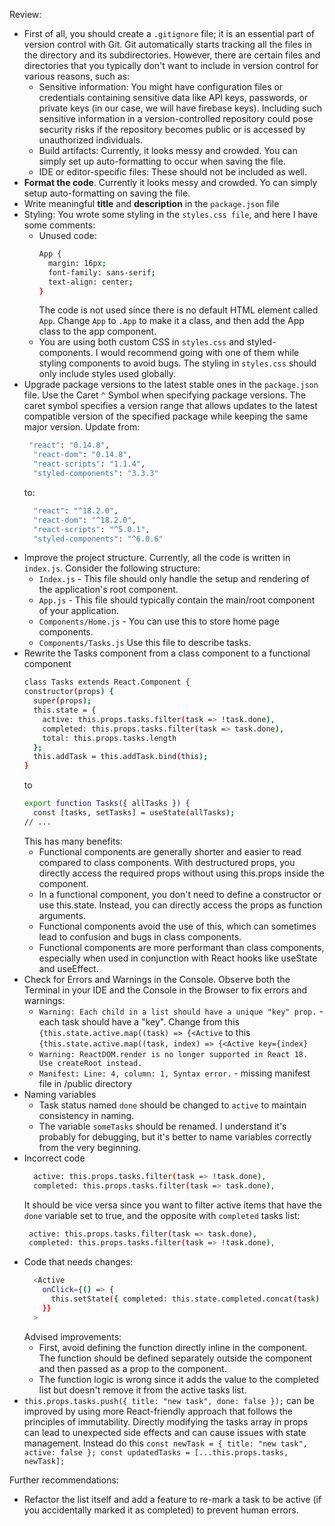 Review:

- First of all, you should create a `.gitignore` file; it is an essential part of version control with Git. Git automatically starts tracking all the files in the directory and its subdirectories. However, there are certain files and directories that you typically don't want to include in version control for various reasons, such as:
  - Sensitive information: You might have configuration files or credentials containing sensitive data like API keys, passwords, or private keys (in our case, we will have firebase keys). Including such sensitive information in a version-controlled repository could pose security risks if the repository becomes public or is accessed by unauthorized individuals.
  - Build artifacts: Currently, it looks messy and crowded. You can simply set up auto-formatting to occur when saving the file.
  - IDE or editor-specific files: These should not be included as well.
- **Format the code**. Currently it looks messy and crowded. Yo can simply setup auto-formatting on saving the file.
- Write meaningful **title** and **description** in the `package.json` file
- Styling: You wrote some styling in the `styles.css file`, and here I have some comments:
  - Unused code:
    ```sh
    App {
      margin: 16px;
      font-family: sans-serif;
      text-align: center;
    }
    ```
    The code is not used since there is no default HTML element called `App`. Change `App` to `.App` to make it a class, and then add the App class to the app component.
  - You are using both custom CSS in `styles.css` and styled-components. I would recommend going with one of them while styling components to avoid bugs. The styling in `styles.css` should only include styles used globally.
- Upgrade package versions to the latest stable ones in the `package.json` file. Use the Caret `^` Symbol when specifying package versions. The caret symbol specifies a version range that allows updates to the latest compatible version of the specified package while keeping the same major version. Update from:
  ```sh
   "react": "0.14.8",
    "react-dom": "0.14.8",
    "react-scripts": "1.1.4",
    "styled-components": "3.3.3"
  ```
  to:
  ```sh
    "react": "^18.2.0",
    "react-dom": "^18.2.0",
    "react-scripts": "^5.0.1",
    "styled-components": "^6.0.6"
  ```
- Improve the project structure. Currently, all the code is written in `index.js`. Consider the following structure:
  - `Index.js` - This file should only handle the setup and rendering of the application's root component.
  - `App.js` - This file should typically contain the main/root component of your application.
  - `Components/Home.js` - You can use this to store home page components.
  - `Components/Tasks.js` Use this file to describe tasks.
- Rewrite the Tasks component from a class component to a functional component
  ```sh
  class Tasks extends React.Component {
  constructor(props) {
    super(props);
    this.state = {
      active: this.props.tasks.filter(task => !task.done),
      completed: this.props.tasks.filter(task => task.done),
      total: this.props.tasks.length
    };
    this.addTask = this.addTask.bind(this);
  }
  ```
  to
  ```sh
  export function Tasks({ allTasks }) {
    const [tasks, setTasks] = useState(allTasks);
  // ...
  ```
  This has many benefits:
  - Functional components are generally shorter and easier to read compared to class components. With destructured props, you directly access the required props without using this.props inside the component.
  - In a functional component, you don't need to define a constructor or use this.state. Instead, you can directly access the props as function arguments.
  - Functional components avoid the use of this, which can sometimes lead to confusion and bugs in class components.
  - Functional components are more performant than class components, especially when used in conjunction with React hooks like useState and useEffect.
- Check for Errors and Warnings in the Console. Observe both the Terminal in your IDE and the Console in the Browser to fix errors and warnings:
  - `Warning: Each child in a list should have a unique "key" prop.` - each task should have a "key". Change from this `{this.state.active.map((task) => {<Active` to this `{this.state.active.map((task, index) => {<Active key={index}`
  - `Warning: ReactDOM.render is no longer supported in React 18. Use createRoot instead.`
  - `Manifest: Line: 4, column: 1, Syntax error.` - missing manifest file in /public directory
- Naming variables
  - Task status named `done` should be changed to `active` to maintain consistency in naming.
  - The variable `someTasks` should be renamed. I understand it's probably for debugging, but it's better to name variables correctly from the very beginning.
- Incorrect code
  ```sh
    active: this.props.tasks.filter(task => !task.done),
    completed: this.props.tasks.filter(task => task.done),
  ```
  It should be vice versa since you want to filter active items that have the `done` variable set to true, and the opposite with `completed` tasks list:
  ```sh
   active: this.props.tasks.filter(task => task.done),
   completed: this.props.tasks.filter(task => !task.done),
  ```
- Code that needs changes:
  ```sh
    <Active
      onClick={() => {
        this.setState({ completed: this.state.completed.concat(task) });
      }}
    >
  ```
  Advised improvements:
  - First, avoid defining the function directly inline in the component. The function should be defined separately outside the component and then passed as a prop to the component.
  - The function logic is wrong since it adds the value to the completed list but doesn't remove it from the active tasks list.
- `this.props.tasks.push({ title: "new task", done: false });` can be improved by using more React-friendly approach that follows the principles of immutability. Directly modifying the tasks array in props can lead to unexpected side effects and can cause issues with state management. Instead do this `const newTask = { title: "new task", active: false }; const updatedTasks = [...this.props.tasks, newTask];`

Further recommendations:

- Refactor the list itself and add a feature to re-mark a task to be active (if you accidentally marked it as completed) to prevent human errors.
